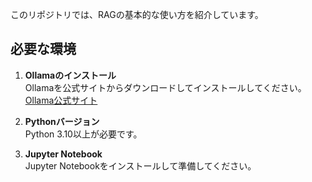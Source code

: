 このリポジトリでは、RAGの基本的な使い方を紹介しています。

## 必要な環境

1. **Ollamaのインストール**  
   Ollamaを公式サイトからダウンロードしてインストールしてください。  
   [Ollama公式サイト](https://ollama.com/download)

2. **Pythonバージョン**  
   Python 3.10以上が必要です。

3. **Jupyter Notebook**  
   Jupyter Notebookをインストールして準備してください。
